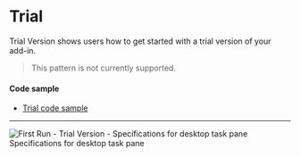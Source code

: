 # Trial

Trial Version shows users how to get started with a trial version of your add-in.

> This pattern is not currently supported.

#### Code sample
* [Trial code sample](https://github.com/OfficeDev/Office-Add-in-UX-Design-Patterns-Code/tree/master/templates/first-run/trial)

***

![First Run - Trial Version - Specifications for desktop task pane](../assets/images/FirstRun_TrialVersion_DesktopTaskPaneCallouts.png)
Specifications for desktop task pane 






